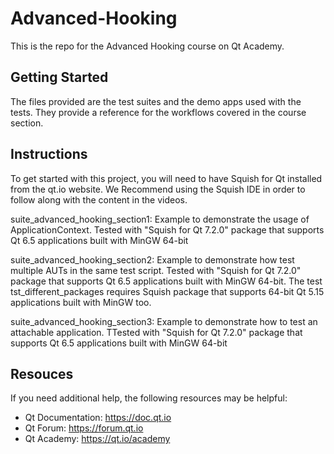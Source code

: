 # Advanced-Hooking

This is the repo for the Advanced Hooking course on Qt Academy.

## Getting Started

The files provided are the test suites and the demo apps used with the tests. They provide a reference for the workflows covered in the course section.

## Instructions

To get started with this project, you will need to have Squish for Qt installed from the qt.io website. We Recommend using the Squish IDE in order to follow along with the content in the videos.

suite_advanced_hooking_section1: Example to demonstrate the usage of ApplicationContext. Tested with "Squish for Qt 7.2.0" package that supports Qt 6.5 applications built with MinGW 64-bit

suite_advanced_hooking_section2: Example to demonstrate how test multiple AUTs in the same test script. Tested with "Squish for Qt 7.2.0" package that supports Qt 6.5 applications built with MinGW 64-bit. The test tst_different_packages requires Squish package that supports 64-bit Qt 5.15 applications built with MinGW too.

suite_advanced_hooking_section3: Example to demonstrate how to test an attachable application. TTested with "Squish for Qt 7.2.0" package that supports Qt 6.5 applications built with MinGW 64-bit

## Resouces

If you need additional help, the following resources may be helpful:

- Qt Documentation: https://doc.qt.io
- Qt Forum: https://forum.qt.io
- Qt Academy: https://qt.io/academy

